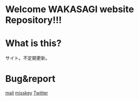 # Welcome WAKASAGI website Repository!!!

# What is this?
サイト。不定期更新。
# Bug&report
[mail](mailto:ttaiga1324@gmail.com)
[misskey](https://beta.romneko.net/@WAKASAWAN)
[Twitter](https://twitter.com/WAKASAGISYSTEM)

